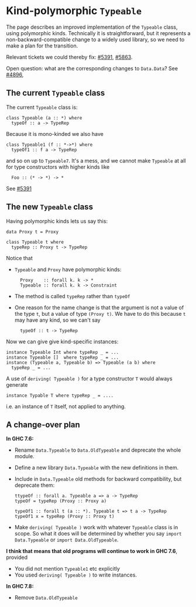 # Kind-polymorphic `Typeable`


The page describes an improved implementation of the `Typeable` class, using polymorphic kinds.  Technically it is straightforward, but it represents a non-backward-compatible change to a widely used library, so we need to make a plan for the transition.


Relevant tickets we could thereby fix: [\#5391](https://gitlab.haskell.org//ghc/ghc/issues/5391), [\#5863](https://gitlab.haskell.org//ghc/ghc/issues/5863).


Open question: what are the corresponding changes to `Data.Data`?  See [\#4896](https://gitlab.haskell.org//ghc/ghc/issues/4896), 

## The current `Typeable` class


The current `Typeable` class is:

```wiki
class Typeable (a :: *) where
  typeOf :: a -> TypeRep
```


Because it is mono-kinded we also have

```wiki
class Typeable1 (f :: *->*) where
  typeOf1 :: f a -> TypeRep
```


and so on up to `Typeable7`.  It's a mess, and we cannot make `Typeable` at all for
type constructors with higher kinds like

```wiki
  Foo :: (* -> *) -> *
```


See [\#5391](https://gitlab.haskell.org//ghc/ghc/issues/5391)

## The new `Typeable` class


Having polymorphic kinds lets us say this:

```wiki
data Proxy t = Proxy

class Typeable t where
  typeRep :: Proxy t -> TypeRep
```


Notice that

- `Typeable` and `Proxy` have polymorphic kinds:

  ```wiki
    Proxy    :: forall k. k -> *
    Typeable :: forall k. k -> Constraint
  ```

- The method is called `typeRep` rather than `typeOf`

- One reason for the name change is that the argument is not a value of the type `t`, but a value of type `(Proxy t)`.  We have to do this because `t` may have any kind, so we can't say 

  ```wiki
    typeOf :: t -> TypeRep
  ```


Now we can give give kind-specific instances:

```wiki
instance Typeable Int where typeRep _ = ...
instance Typeable []  where typeRep _ = ...
instance (Typeable a, Typeable b) => Typeable (a b) where
  typeRep _ = ...
```


A use of `deriving( Typeable )` for a type constructor `T` would always generate

```wiki
instance Typable T where typeRep _ = ....
```


i.e. an instance of `T` itself, not applied to anything.

## A change-over plan

**In GHC 7.6:**

- Rename `Data.Typeable` to `Data.OldTypeable` and deprecate the whole module.

- Define a new library `Data.Typeable` with the new definitions in them.

- Include in `Data.Typeable` old methods for backward compatibility, but deprecate them:

  ```wiki
  ttypeOf :: forall a. Typeable a => a -> TypeRep
  typeOf = typeRep (Proxy :: Proxy a)

  typeOf1 :: forall t (a :: *). Typeable t => t a -> TypeRep
  typeOf1 x = typeRep (Proxy :: Proxy t)
  ```

- Make `deriving( Typeable )` work with whatever `Typeable` class is in scope.  So what it does will be determined by whether you say `import Data.Typeable` or `import Data.OldTypeable`.

**I think that means that old programs will continue to work in GHC 7.6**, provided

- You did not mention `Typeable1` etc explicitly
- You used `deriving( Typeable )` to write instances.

**In GHC  7.8:**

- Remove `Data.OldTypeable`